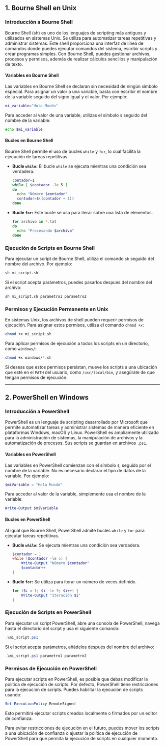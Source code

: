 ## 1. Bourne Shell en Unix

### Introducción a Bourne Shell
Bourne Shell (sh) es uno de los lenguajes de scripting más antiguos y utilizados en sistemas Unix. Se utiliza para automatizar tareas repetitivas y administrar sistemas. Este shell proporciona una interfaz de línea de comandos donde puedes ejecutar comandos del sistema, escribir scripts y crear programas simples. Con Bourne Shell, puedes gestionar archivos, procesos y permisos, además de realizar cálculos sencillos y manipulación de texto.

#### Variables en Bourne Shell
Las variables en Bourne Shell se declaran sin necesidad de ningún símbolo especial. Para asignar un valor a una variable, basta con escribir el nombre de la variable seguido del signo igual y el valor. Por ejemplo:
```sh
mi_variable="Hola Mundo"
```
Para acceder al valor de una variable, utilizas el símbolo `$` seguido del nombre de la variable:
```sh
echo $mi_variable
```

#### Bucles en Bourne Shell
Bourne Shell permite el uso de bucles `while` y `for`, lo cual facilita la ejecución de tareas repetitivas.

- **Bucle `while`:** El bucle `while` se ejecuta mientras una condición sea verdadera.
  ```sh
  contador=1
  while [ $contador -le 5 ]
  do
    echo "Número $contador"
    contador=$((contador + 1))
  done
  ```

- **Bucle `for`:** Este bucle se usa para iterar sobre una lista de elementos.
  ```sh
  for archivo in *.txt
  do
    echo "Procesando $archivo"
  done
  ```

### Ejecución de Scripts en Bourne Shell
Para ejecutar un script de Bourne Shell, utiliza el comando `sh` seguido del nombre del archivo. Por ejemplo:
```sh
sh mi_script.sh
```
Si el script acepta parámetros, puedes pasarlos después del nombre del archivo:
```sh
sh mi_script.sh parametro1 parametro2
```

### Permisos y Ejecución Permanente en Unix
En sistemas Unix, los archivos de shell pueden requerir permisos de ejecución. Para asignar estos permisos, utiliza el comando `chmod +x`:
```sh
chmod +x mi_script.sh
```
Para aplicar permisos de ejecución a todos los scripts en un directorio, como `windows/`:
```sh
chmod +x windows/*.sh
```
Si deseas que estos permisos persistan, mueve los scripts a una ubicación que esté en el `PATH` del usuario, como `/usr/local/bin`, y asegúrate de que tengan permisos de ejecución.

---

## 2. PowerShell en Windows

### Introducción a PowerShell
PowerShell es un lenguaje de scripting desarrollado por Microsoft que permite automatizar tareas y administrar sistemas de manera eficiente en plataformas Windows, macOS y Linux. PowerShell es ampliamente utilizado para la administración de sistemas, la manipulación de archivos y la automatización de procesos. Sus scripts se guardan en archivos `.ps1`.

#### Variables en PowerShell
Las variables en PowerShell comienzan con el símbolo `$`, seguido por el nombre de la variable. No es necesario declarar el tipo de datos de la variable. Por ejemplo:
```powershell
$miVariable = "Hola Mundo"
```
Para acceder al valor de la variable, simplemente usa el nombre de la variable:
```powershell
Write-Output $miVariable
```

#### Bucles en PowerShell
Al igual que Bourne Shell, PowerShell admite bucles `while` y `for` para ejecutar tareas repetitivas.

- **Bucle `while`:** Se ejecuta mientras una condición sea verdadera.
  ```powershell
  $contador = 1
  while ($contador -le 5) {
      Write-Output "Número $contador"
      $contador++
  }
  ```

- **Bucle `for`:** Se utiliza para iterar un número de veces definido.
  ```powershell
  for ($i = 1; $i -le 5; $i++) {
      Write-Output "Iteración $i"
  }
  ```

### Ejecución de Scripts en PowerShell
Para ejecutar un script PowerShell, abre una consola de PowerShell, navega hasta el directorio del script y usa el siguiente comando:
```powershell
.\mi_script.ps1
```
Si el script acepta parámetros, añádelos después del nombre del archivo:
```powershell
.\mi_script.ps1 parametro1 parametro2
```

### Permisos de Ejecución en PowerShell
Para ejecutar scripts en PowerShell, es posible que debas modificar la política de ejecución de scripts. Por defecto, PowerShell tiene restricciones para la ejecución de scripts. Puedes habilitar la ejecución de scripts usando:
```powershell
Set-ExecutionPolicy RemoteSigned
```
Esto permitirá ejecutar scripts creados localmente o firmados por un editor de confianza. 

Para evitar restricciones de ejecución en el futuro, puedes mover los scripts a una ubicación de confianza o ajustar la política de ejecución de PowerShell para que permita la ejecución de scripts en cualquier momento.

